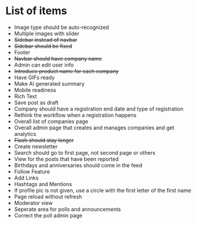 #   List of items
- Image type should be auto-recognized
- Multiple images with slider
- ~~Sidebar instead of navbar~~
- ~~Sidebar should be fixed~~
- Footer
- ~~Navbar should have company name~~
- Admin can edit user info
- ~~Introduce product name for each company~~
- Have GIFs ready
- Make AI generated summary
- Mobile readiness
- Rich Text
- Save post as draft
- Company should have a registration end date and type of registration
- Rethink the workflow when a registration happens
- Overall list of companies page 
- Overall admin page that creates and manages companies and get analytics
- ~~Flash should stay longer~~
- Create newsletter
- Search should go to first page, not second page or others
- View for the posts that have been reported
- Birthdays and anniversaries should come in the feed
- Follow Feature
- Add Links
- Hashtags and Mentions
- If profile pic is not given, use a circle with the first letter of the first name
- Page reload without refresh
- Moderator view 
- Seperate area for polls and announcements
- Correct the poll admin page